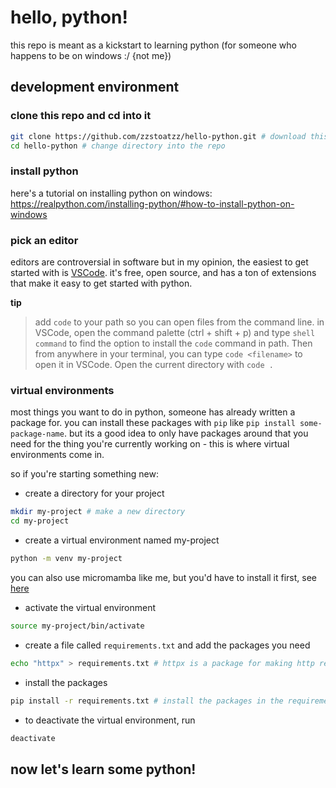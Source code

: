 # hello, python!
this repo is meant as a kickstart to learning python (for someone who happens to be on windows :/ {not me})

## development environment

### clone this repo and cd into it
```bash
git clone https://github.com/zzstoatzz/hello-python.git # download this repo
cd hello-python # change directory into the repo
```

### install python
here's a tutorial on installing python on windows: https://realpython.com/installing-python/#how-to-install-python-on-windows

### pick an editor
editors are controversial in software but in my opinion, the easiest to get started with is [VSCode](https://code.visualstudio.com/). it's free, open source, and has a ton of extensions that make it easy to get started with python.

**tip**
> add `code` to your path so you can open files from the command line. in VSCode, open the command palette (ctrl + shift + p) and type `shell command` to find the option to install the `code` command in path. Then from anywhere in your terminal, you can type `code <filename>` to open it in VSCode. Open the current directory with `code .`

### virtual environments
most things you want to do in python, someone has already written a package for. you can install these packages with `pip` like `pip install some-package-name`. but its a good idea to only have packages around that you need for the thing you're currently working on - this is where virtual environments come in.

so if you're starting something new:
- create a directory for your project
```bash
mkdir my-project # make a new directory
cd my-project
```
- create a virtual environment named my-project
```bash
python -m venv my-project
```
you can also use micromamba like me, but you'd have to install it first, see [here](
https://mamba.readthedocs.io/en/latest/micromamba-installation.html#linux-and-macos)

- activate the virtual environment
```bash
source my-project/bin/activate
```

- create a file called `requirements.txt` and add the packages you need
```bash
echo "httpx" > requirements.txt # httpx is a package for making http requests
```

- install the packages
```bash
pip install -r requirements.txt # install the packages in the requirements.txt file
```

- to deactivate the virtual environment, run
```bash
deactivate
```

## now let's learn some python!